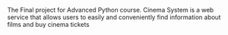 The Final project for Advanced Python course. Cinema System is a web service that allows users to easily and conveniently find information about films and buy cinema tickets
